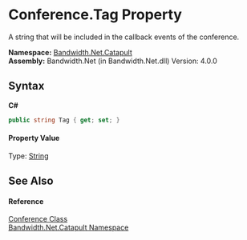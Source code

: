 ﻿# Conference.Tag Property 
 

A string that will be included in the callback events of the conference.

**Namespace:**&nbsp;<a href ="N_Bandwidth_Net_Catapult.md">Bandwidth.Net.Catapult</a><br />**Assembly:**&nbsp;Bandwidth.Net (in Bandwidth.Net.dll) Version: 4.0.0

## Syntax

**C#**<br />
``` C#
public string Tag { get; set; }
```


#### Property Value
Type: <a href="http://msdn2.microsoft.com/en-us/library/s1wwdcbf" target="_blank">String</a>

## See Also


#### Reference
<a href ="T_Bandwidth_Net_Catapult_Conference.md">Conference Class</a><br /><a href ="N_Bandwidth_Net_Catapult.md">Bandwidth.Net.Catapult Namespace</a><br />